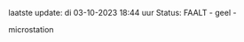 laatste update: 
di 03-10-2023 18:44   uur 
Status: FAALT - geel - 
<div class="service Y">microstation</div>